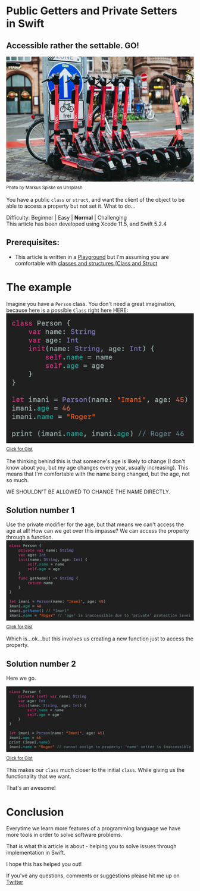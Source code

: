 # Public Getters and Private Setters in Swift
## Accessible rather the settable. GO!


![Photo by Markus Spiske on Unsplash](Images/markus-spiske-bchfCanreWE-unsplash.jpg)<br/>
<sub>Photo by Markus Spiske on Unsplash<sub>

You have a public `class` or `struct`, and want the client of the object to be able to access a property but not set it. What to do...

Difficulty: Beginner | Easy | **Normal** | Challenging<br/>
This article has been developed using Xcode 11.5, and Swift 5.2.4

## Prerequisites: 
* This article is written in a [Playground](https://medium.com/@stevenpcurtis.sc/coding-in-swift-playgrounds-1a5563efa089) but I'm assuming you are comfortable with [classes and structures (Class and Struct](https://medium.com/swift-coding/when-to-use-class-or-struct-in-swift-e6037147c1d)

# The example 
Imagine you have a `Person` class. You don't need a great imagination, because here is a possible `Class` right here HERE:
![personopen.png](Images/openperson.png)
<sub>[Click for Gist](https://gist.github.com/stevencurtis/f3e35f7720ad548e723b8049ebebdfc2) <sub>

The thinking behind this is that someone's age is likely to change (I don't know about you, but my age changes every year, usually increasing). This means that I'm comfortable with the name being changed, but the age, not so much. 

WE SHOULDN'T BE ALLOWED TO CHANGE THE NAME DIRECTLY. 


## Solution number 1
Use the private modifier for the age, but that means we can't access the age at all!
How can we get over this impasse?
We can access the property through a function.
![personfunction.png](Images/personfunction.png)<br>
<sub>[Click for Gist](https://gist.github.com/stevencurtis/b381c0cc08bb6d45dc5eac311cd35301) <sub>

Which is...ok...but this involves us creating a new function just to access the property.

## Solution number 2
Here we go. 

![personset.png](Images/personset.png)<br>
<sub>[Click for Gist](https://gist.github.com/stevencurtis/bfc1c5eb5a8de03b1c98d6e4067a5324) <sub>

This makes our `class` much closer to the initial `class`.  While giving us the functionality that we want.

That's an awesome!

# Conclusion
Everytime we learn more features of a programming language we have more tools in order to solve software problems. 

That is what this article is about - helping you to solve issues through implementation in Swift. 

I hope this has helped you out!

If you've any questions, comments or suggestions please hit me up on [Twitter](https://twitter.com/stevenpcurtis) 

